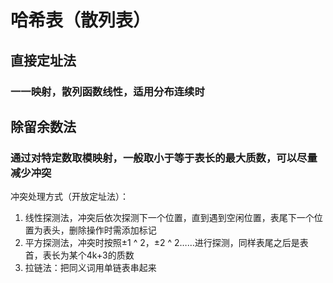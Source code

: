 # 哈希表（散列表）
## 直接定址法
### 一一映射，散列函数线性，适用分布连续时
## 除留余数法
### 通过对特定数取模映射，一般取小于等于表长的最大质数，可以尽量减少冲突
冲突处理方式（开放定址法）：
1. 线性探测法，冲突后依次探测下一个位置，直到遇到空闲位置，表尾下一个位置为表头，删除操作时需添加标记
2. 平方探测法，冲突时按照±1 ^ 2，±2 ^ 2……进行探测，同样表尾之后是表首，表长为某个4k+3的质数
3. 拉链法：把同义词用单链表串起来
<!--stackedit_data:
eyJoaXN0b3J5IjpbLTUwMDI5NDA1MSwtMjA4ODc0NjYxMl19
-->